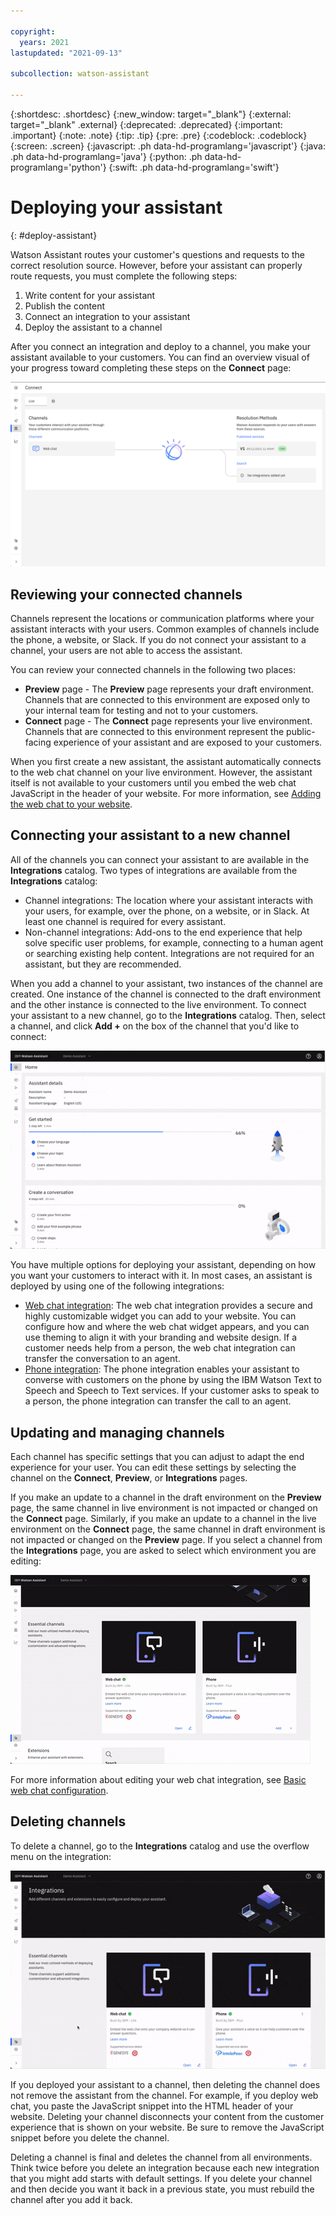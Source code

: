 ```yaml
---

copyright:
  years: 2021
lastupdated: "2021-09-13"

subcollection: watson-assistant

---
```


{:shortdesc: .shortdesc}
{:new_window: target="_blank"}
{:external: target="_blank" .external}
{:deprecated: .deprecated}
{:important: .important}
{:note: .note}
{:tip: .tip}
{:pre: .pre}
{:codeblock: .codeblock}
{:screen: .screen}
{:javascript: .ph data-hd-programlang='javascript'}
{:java: .ph data-hd-programlang='java'}
{:python: .ph data-hd-programlang='python'}
{:swift: .ph data-hd-programlang='swift'}

# Deploying your assistant
{: #deploy-assistant}

Watson Assistant routes your customer's questions and requests to the correct resolution source. However, before your assistant can properly route requests, you must complete the following steps:

1. Write content for your assistant
1. Publish the content
1. Connect an integration to your assistant
1. Deploy the assistant to a channel

After you connect an integration and deploy to a channel, you make your assistant available to your customers. You can find an overview visual of your progress toward completing these steps on the **Connect** page:

![Image of the Connect page](images/connect-page.png)

## Reviewing your connected channels
Channels represent the locations or communication platforms where your assistant interacts with your users. Common examples of channels include the phone, a website, or Slack. If you do not connect your assistant to a channel, your users are not able to access the assistant.

You can review your connected channels in the following two places:

- **Preview** page - The **Preview** page represents your draft environment. Channels that are connected to this environment are exposed only to your internal team for testing and not to your customers.
- **Connect** page - The **Connect** page represents your live environment. Channels that are connected to this environment represent the public-facing experience of your assistant and are exposed to your customers.

When you first create a new assistant, the assistant automatically connects to the web chat channel on your live environment. However, the assistant itself is not available to your customers until you embed the web chat JavaScript in the header of your website. For more information, see [Adding the web chat to your website](/docs/watson-assistant?topic=watson-assistant-deploy-web-chat).

## Connecting your assistant to a new channel
All of the channels you can connect your assistant to are available in the **Integrations** catalog. Two types of integrations are available from the **Integrations** catalog:

- Channel integrations: The location where your assistant interacts with your users, for example, over the phone, on a website, or in Slack. At least one channel is required for every assistant.
- Non-channel integrations: Add-ons to the end experience that help solve specific user problems, for example, connecting to a human agent or searching existing help content. Integrations are not required for an assistant, but they are recommended.

When you add a channel to your assistant, two instances of the channel are created. One instance of the channel is connected to the draft environment and the other instance is connected to the live environment. To connect your assistant to a new channel, go to the **Integrations** catalog. Then, select a channel, and click **Add +** on the box of the channel that you'd like to connect:

![GIF of the Add + button in the Integrations catalog](images/add-link.gif)

You have multiple options for deploying your assistant, depending on how you want your customers to interact with it. In most cases, an assistant is deployed by using one of the following integrations:

- [Web chat integration](/docs/watson-assistant?topic=watson-assistant-deploy-web-chat): The web chat integration provides a secure and highly customizable widget you can add to your website. You can configure how and where the web chat widget appears, and you can use theming to align it with your branding and website design. If a customer needs help from a person, the web chat integration can transfer the conversation to an agent.
- [Phone integration](/docs/watson-assistant?topic=watson-assistant-deploy-phone): The phone integration enables your assistant to converse with customers on the phone by using the IBM Watson Text to Speech and Speech to Text services. If your customer asks to speak to a person, the phone integration can transfer the call to an agent.

## Updating and managing channels
Each channel has specific settings that you can adjust to adapt the end experience for your user. You can edit these settings by selecting the channel on the **Connect**, **Preview**, or **Integrations** pages.

If you make an update to a channel in the draft environment on the **Preview** page, the same channel in live environment is not impacted or changed on the **Connect** page. Similarly, if you make an update to a channel in the live environment on the **Connect** page, the same channel in draft environment is not impacted or changed on the **Preview** page. If you select a channel from the **Integrations** page, you are asked to select which environment you are editing:

![GIF of the Integrations catalog](images/integrations-page.gif)

For more information about editing your web chat integration, see [Basic web chat configuration](/docs/watson-assistant?topic=watson-assistant-web-chat-basics).

## Deleting channels
To delete a channel, go to the **Integrations** catalog and use the overflow menu on the integration:

![GIF of how to delete a channel](images/delete-channel.gif)

If you deployed your assistant to a channel, then deleting the channel does not remove the assistant from the channel. For example, if you deploy web chat, you paste the JavaScript snippet into the HTML header of your website. Deleting your channel disconnects your content from the customer experience that is shown on your website. Be sure to remove the JavaScript snippet before you delete the channel.

Deleting a channel is final and deletes the channel from all environments. Think twice before you delete an integration because each new integration that you might add starts with default settings. If you delete your channel and then decide you want it back in a previous state, you must rebuild the channel after you add it back.
